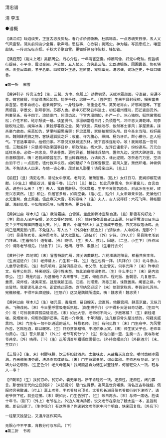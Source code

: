 <!-- { "loadSidebar": true } -->

清忠谱

   清 李玉

●谱概

    【满江红】珰焰烧天，正亘古忠良灰劫。看几许骄骢嘶断，杜鹃啼血。一点忠魂天日惨，五人义气风雷掣。溯从前词曲少全篇，歌声咽。思往事，心欲裂；挑残史，神为越。写孤忠纸上，唾壶敲缺。一传词坛标赤帜。千秋大节歌白雪。更锄奸律吕作阳秋，锋如铁。

    【满庭芳】〔副末上场〕吴郡周公，丹心介性，十年清宦空囊。缔姻骂像，奸党中奇殃。假旨横行缇骑，不平事，震动金阊。声公愤，五人仗义，含笑赴云阳。忠臣遭锻炼，囹圄囊首，惨死堪伤。羡登闻血疏，孝子名彰。珰败群奸正法，旌庐墓，宠锡幽光。清忠谱，词场正史，千载口碑香。

    ●第一折  傲雪

    【黄钟引子 传言玉女】〔生，三髯、方巾、色服上〕劲骨钢坚，天赋冰霜颜面。守齑盐，穷通不变。微官敝屣，只留得清风如剪。忧怀千缕，忠肝一片。〔菩萨蛮〕生来不具封侯相，揭天富贵非吾望。忠孝自根心，君亲魂梦钦。一身轻似叶，所重全名节。莫笑老常山，奸邪闻胆寒。下官周顺昌，字景文，别号蓼洲，苏郡人也。忝中万历癸丑科进士，初任福州理刑，历迁吏部员外。荆妻吴氏，有子四丁。琐琐家门，何须齿及。下官内凛四知，外严一介。冰心独抱，挺然傲雪孤松；介性不和，矻尔颓波一砥。读圣贤书，凛凛纲常昭日月；负须眉气，冲冲忠义满乾坤。司李破税珰之胆，闽海冰条；秉铨却暮夜之金，吴门铁面。菜根咬尽，依然寒士家风；茅屋萧条，抹杀豪门故态。疾恶如仇，梦里叫阍思痛哭；怀忠莫展，家居拍案恨头颅。目今圣主当阳，权奸蔽日。魏贼肆虎狼之物，客妖逞狐鼠之奸；收崔、许为腹心，纵田、杨为牙爪。群小横行，正人短气。下官选事甫毕，给假归家。不意倪文焕疏逐东林，致下官株连削夺。咳！我周顺昌一官何惜，三黜奚辞！只是闻得迩来国事日非，朝政渐去。杨大洪、左浮丘诸君子，纷纷逮系。万元白廷杖杀身。必欲一网忠良，尽诛善类。更可异者，魏贼练兵禁内，置帅九边，定然大肆逆谋，指日潜移国祚。咦！若我周顺昌在京，誓当碎首殿廷，力请尚方，诛此逆贼。怎奈君门万里，空流血泪千行；一点孤忠，徒付数声长叹。如何是好？今日寒雪飘空，朔风入室，萧然环堵，神骨俱清。不免请夫人出来，与他一谈心事。茂兰孩儿那里？请母亲出来。〔旦上〕

    【前腔】〔旦〕清吏名传，清彻女中原宪。老荆钗，萧萧宦眷。〔贴上〕女红日习，更娴却椒花诵献。〔小生上〕鲤庭双训，萤窗千卷。〔见介〕〔旦〕相公，如此风寒雪冷，你开着窗儿，自言自语，说些什么来？〔生〕夫人，我白雪肝肠，坚冰骨格，生平不肯附势趋炎。对此冰花玉树，转觉兴志爽然。〔旦〕相公，你居官多载，如洗空囊。〔指小生、贴介〕儿女辈姻亲未就。更兼他们衣无重絮，食止菜羹。值此寒天大雪，有何意味？〔生〕夫人，古人说得好：六花飞降，锦帐醍醐，浅斟低唱，不如陶家风味，扫雪烹茶，更自有致。

    【黄钟过曲 啄木儿】〔生〕我清霜操，白雪篇，坐此彻骨冰壶聊自遣。〔旦〕那雪有何好处？〔生〕助高人闭户安眠，济忠臣餐毡饥喘。〔合〕怕只怕弥漫白占江山遍。何日里雪消见日冰山变？少不得有脚阳春遍九天。〔付，青衣、小帽持帖上〕县主饿成干瘪鲞，农民冻似落汤鸡。此间已是周吏部门首，不免径入。有人么？〔外扮老仆顾选上〕门清似水，人冷如冰。是那个？〔付〕吴县陈老爷，来拜周老爷。望大叔禀知。〔递帖介〕〔外〕少待。〔作入介〕吴县陈老爷到门拜谒。〔生看帖介〕道有请。〔外〕晓得。〔生〕夫人、孩儿，回避。〔二旦、小生下〕〔外作出介〕请陈老爷相见。〔付急下〕〔末，短胡、冠带、素服上〕〔生着行衣介〕

    【黄钟引子 西地锦】〔末〕冒雪特敲门扇，非关访戴猷舡。六花堆满河阳县，相看共庆丰年。〔生出迎进介〕〔末〕老师请上，门生有一拜。〔生〕治生也有一拜。〔共拜介〕〔末〕北斗泰山，儿童尽钦君实。〔生〕秋风明月，盗贼俱畏彦方。老父母，如此雪天，何事光降？〔末〕昨奉府文，有李公到苏，特来迎迓。因行旌未至，故此泊舟叩谒老师。〔生〕什么李公？〔末〕是内监李公。〔生〕既是内监，为甚接他？古来曹节、王甫，倾危汉祚。程元振、鱼朝恩，几复唐宗。童贯、梁师成，凌夷宋室。就是我朝王振、汪直、刘瑾辈，流毒三朝，诛戮善类。阉宦之祸，今古皆然。我辈读孔圣之书，正宜绝此匪类。岂可纳交迎迓？〔末〕他职掌税务，奉旨驻扎苏州。宪檄频催，不得不出廓迎接。〔生怒介〕这又是魏贼所遣矣。咦！魏忠贤！魏忠贤！

    【黄钟过曲 啄木儿】〔生〕嗟元恶，毒焰燃，蔽日矇天，忠直剪。他踞宫闱，肆恶京畿，又纵刀余，飞殃茂苑。〔末〕今日里呼雷吸电妖氛炫。〔向生拱手介〕少不得补天浴日奇功建。〔生叹气介〕咳！可怜我草莽孤臣徒泪涟。〔末〕如此大雪，老师何不向火，少敌寒威？〔生〕薪桂堪嗟，突烟常冷，何暇作围炉迂事。况我一介寒儒，十年清宦，这几根穷骨头是冻惯的，何藉炎威熏灼。〔末〕门生有一句不识进退的话儿，特恳老师。〔生〕有何见教？〔末〕门生舟中，为风雪所苦，乞赐卮酒，聊以暖寒。〔生〕只恐贫家粗物，不堪供奉上宾。〔末〕师生犹父子也，老师幸勿费心。〔生〕苍头那里？〔外上〕老爷有何分付？〔生〕你沽白酒一壶，生腐一方，我与陈老爷共享。〔外〕晓得。〔下〕〔生〕正所谓百年粗粝腐儒餐也。〔外持腐摆桌介〕〔外斟酒介〕〔末、生饮介〕

    【三段子】〔生、末〕村醪味腆，饮三杯如封酒泉。太羹味玄，未盐梅天真自全。嚼时齿颊冰霜溅，吞来肺腑清芬遍，洗涤炎氛体欲仙。〔末〕门生待罪贵地，词讼繁剧。老师若有见谕，定当竭力以佐郇厨。〔生正色介〕老父母差矣！我周顺昌自为诸生以至铨部，何曾轻受人一钱，轻与人一事？

    【归朝欢】〔生〕我贫穷命，贫穷命，囊无半钱。断不肯轻污一钱。迂痴性，迂痴性，闭门寡言。那世缘怎代向公庭剖辨？〔末起揖介〕是门生得罪。高风盖世真堪羡，清名亘古称独擅。佩服师言弗敢谖。〔付上〕禀上老爷，李老爷舡已顶关。太爷和长洲县张老爷都行到下津桥了。请老爷快下舡，前去迎接。〔末〕既如此，门生告别了。〔生〕改日再会。〔末〕与师一席话，胜读十年书。〔别下〕〔外上〕老爷在上。外边人沸沸扬扬，说文老爷在京劾了魏太监一本，圣旨削籍，即日归家了。〔生作惊介〕有这等事？你速到文老爷家中问个明白，快来回复我。〔外应下〕

    一柱擎天独望公，又遭斥逐作冥鸿。

    无限心中不平事，肯教分付与东风。〔下〕
    ●第二折  书闹

